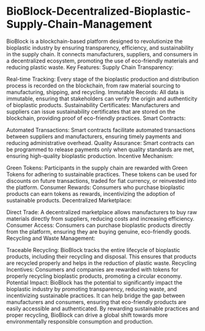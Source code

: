 # BioBlock-Decentralized-Bioplastic-Supply-Chain-Management
BioBlock is a blockchain-based platform designed to revolutionize the bioplastic industry by ensuring transparency, efficiency, and sustainability in the supply chain. It connects manufacturers, suppliers, and consumers in a decentralized ecosystem, promoting the use of eco-friendly materials and reducing plastic waste.
Key Features:
Supply Chain Transparency:

Real-time Tracking: Every stage of the bioplastic production and distribution process is recorded on the blockchain, from raw material sourcing to manufacturing, shipping, and recycling.
Immutable Records: All data is immutable, ensuring that stakeholders can verify the origin and authenticity of bioplastic products.
Sustainability Certificates: Manufacturers and suppliers can issue sustainability certificates that are stored on the blockchain, providing proof of eco-friendly practices.
Smart Contracts:

Automated Transactions: Smart contracts facilitate automated transactions between suppliers and manufacturers, ensuring timely payments and reducing administrative overhead.
Quality Assurance: Smart contracts can be programmed to release payments only when quality standards are met, ensuring high-quality bioplastic production.
Incentive Mechanism:

Green Tokens: Participants in the supply chain are rewarded with Green Tokens for adhering to sustainable practices. These tokens can be used for discounts on future transactions, traded for fiat currency, or reinvested into the platform.
Consumer Rewards: Consumers who purchase bioplastic products can earn tokens as rewards, incentivizing the adoption of sustainable products.
Decentralized Marketplace:

Direct Trade: A decentralized marketplace allows manufacturers to buy raw materials directly from suppliers, reducing costs and increasing efficiency.
Consumer Access: Consumers can purchase bioplastic products directly from the platform, ensuring they are buying genuine, eco-friendly goods.
Recycling and Waste Management:

Traceable Recycling: BioBlock tracks the entire lifecycle of bioplastic products, including their recycling and disposal. This ensures that products are recycled properly and helps in the reduction of plastic waste.
Recycling Incentives: Consumers and companies are rewarded with tokens for properly recycling bioplastic products, promoting a circular economy.
Potential Impact:
BioBlock has the potential to significantly impact the bioplastic industry by promoting transparency, reducing waste, and incentivizing sustainable practices. It can help bridge the gap between manufacturers and consumers, ensuring that eco-friendly products are easily accessible and authenticated. By rewarding sustainable practices and proper recycling, BioBlock can drive a global shift towards more environmentally responsible consumption and production.
